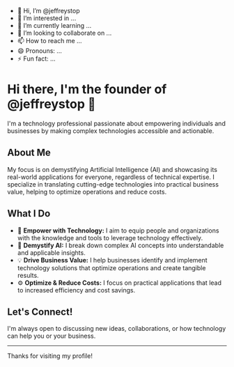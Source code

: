 - 👋 Hi, I’m @jeffreystop
- 👀 I’m interested in ...
- 🌱 I’m currently learning ...
- 💞️ I’m looking to collaborate on ...
- 📫 How to reach me ...
- 😄 Pronouns: ...
- ⚡ Fun fact: ...

<!---
jeffreystop/jeffreystop is a ✨ special ✨ repository because its `README.md` (this file) appears on your GitHub profile.
You can click the Preview link to take a look at your changes.
--->

# Hi there, I'm the founder of @jeffreystop 👋

I'm a technology professional passionate about empowering individuals and businesses by making complex technologies accessible and actionable.

## About Me

My focus is on demystifying Artificial Intelligence (AI) and showcasing its real-world applications for everyone, regardless of technical expertise. I specialize in translating cutting-edge technologies into practical business value, helping to optimize operations and reduce costs.

## What I Do

* 🚀 **Empower with Technology:** I aim to equip people and organizations with the knowledge and tools to leverage technology effectively.
* 🧠 **Demystify AI:** I break down complex AI concepts into understandable and applicable insights.
* 💡 **Drive Business Value:** I help businesses identify and implement technology solutions that optimize operations and create tangible results.
* ⚙️ **Optimize & Reduce Costs:** I focus on practical applications that lead to increased efficiency and cost savings.

## Let's Connect!

I'm always open to discussing new ideas, collaborations, or how technology can help you or your business.

---

Thanks for visiting my profile!
